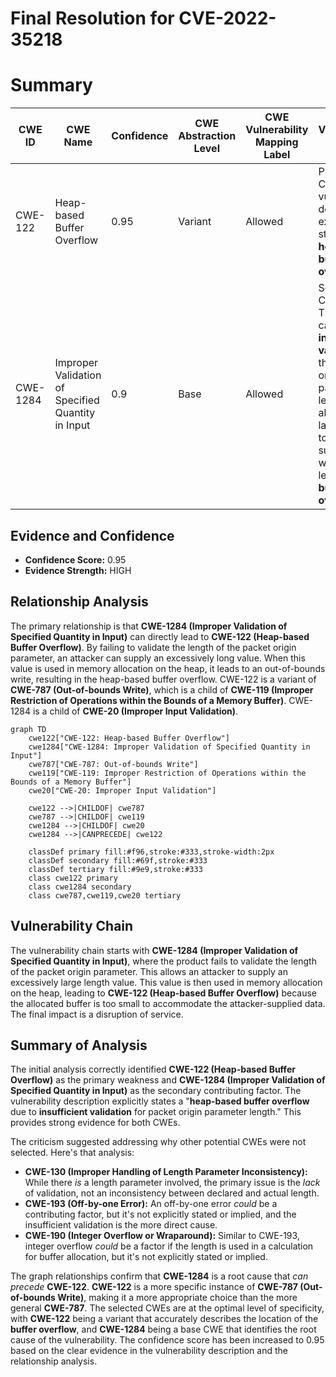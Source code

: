 # Final Resolution for CVE-2022-35218

# Summary
| CWE ID | CWE Name | Confidence | CWE Abstraction Level | CWE Vulnerability Mapping Label | CWE-Vulnerability Mapping Notes |
|---|---|---|---|---|---|
| CWE-122 | Heap-based Buffer Overflow | 0.95 | Variant | Allowed | Primary CWE. The vulnerability description explicitly states a **heap-based buffer overflow**. |
| CWE-1284 | Improper Validation of Specified Quantity in Input | 0.9 | Base | Allowed | Secondary Candidate. The root cause is the **insufficient validation** of the packet origin parameter's length, allowing a large value to be supplied, which can lead to the **buffer overflow**. |

## Evidence and Confidence

*   **Confidence Score:** 0.95
*   **Evidence Strength:** HIGH

## Relationship Analysis
The primary relationship is that **CWE-1284 (Improper Validation of Specified Quantity in Input)** can directly lead to **CWE-122 (Heap-based Buffer Overflow)**. By failing to validate the length of the packet origin parameter, an attacker can supply an excessively long value. When this value is used in memory allocation on the heap, it leads to an out-of-bounds write, resulting in the heap-based buffer overflow. CWE-122 is a variant of **CWE-787 (Out-of-bounds Write)**, which is a child of **CWE-119 (Improper Restriction of Operations within the Bounds of a Memory Buffer)**. CWE-1284 is a child of **CWE-20 (Improper Input Validation)**.

```mermaid
graph TD
    cwe122["CWE-122: Heap-based Buffer Overflow"]
    cwe1284["CWE-1284: Improper Validation of Specified Quantity in Input"]
    cwe787["CWE-787: Out-of-bounds Write"]
    cwe119["CWE-119: Improper Restriction of Operations within the Bounds of a Memory Buffer"]
    cwe20["CWE-20: Improper Input Validation"]
    
    cwe122 -->|CHILDOF| cwe787
    cwe787 -->|CHILDOF| cwe119
    cwe1284 -->|CHILDOF| cwe20
    cwe1284 -->|CANPRECEDE| cwe122
    
    classDef primary fill:#f96,stroke:#333,stroke-width:2px
    classDef secondary fill:#69f,stroke:#333
    classDef tertiary fill:#9e9,stroke:#333
    class cwe122 primary
    class cwe1284 secondary
    class cwe787,cwe119,cwe20 tertiary
```

## Vulnerability Chain
The vulnerability chain starts with **CWE-1284 (Improper Validation of Specified Quantity in Input)**, where the product fails to validate the length of the packet origin parameter. This allows an attacker to supply an excessively large length value. This value is then used in memory allocation on the heap, leading to **CWE-122 (Heap-based Buffer Overflow)** because the allocated buffer is too small to accommodate the attacker-supplied data. The final impact is a disruption of service.

## Summary of Analysis
The initial analysis correctly identified **CWE-122 (Heap-based Buffer Overflow)** as the primary weakness and **CWE-1284 (Improper Validation of Specified Quantity in Input)** as the secondary contributing factor. The vulnerability description explicitly states a "**heap-based buffer overflow** due to **insufficient validation** for packet origin parameter length." This provides strong evidence for both CWEs.

The criticism suggested addressing why other potential CWEs were not selected. Here's that analysis:
*   **CWE-130 (Improper Handling of Length Parameter Inconsistency):** While there *is* a length parameter involved, the primary issue is the *lack* of validation, not an inconsistency between declared and actual length.
*   **CWE-193 (Off-by-one Error):** An off-by-one error *could* be a contributing factor, but it's not explicitly stated or implied, and the insufficient validation is the more direct cause.
*   **CWE-190 (Integer Overflow or Wraparound):** Similar to CWE-193, integer overflow *could* be a factor if the length is used in a calculation for buffer allocation, but it's not explicitly stated or implied.

The graph relationships confirm that **CWE-1284** is a root cause that *can precede* **CWE-122**. **CWE-122** is a more specific instance of **CWE-787 (Out-of-bounds Write)**, making it a more appropriate choice than the more general **CWE-787**.
The selected CWEs are at the optimal level of specificity, with **CWE-122** being a variant that accurately describes the location of the **buffer overflow**, and **CWE-1284** being a base CWE that identifies the root cause of the vulnerability.
The confidence score has been increased to 0.95 based on the clear evidence in the vulnerability description and the relationship analysis.